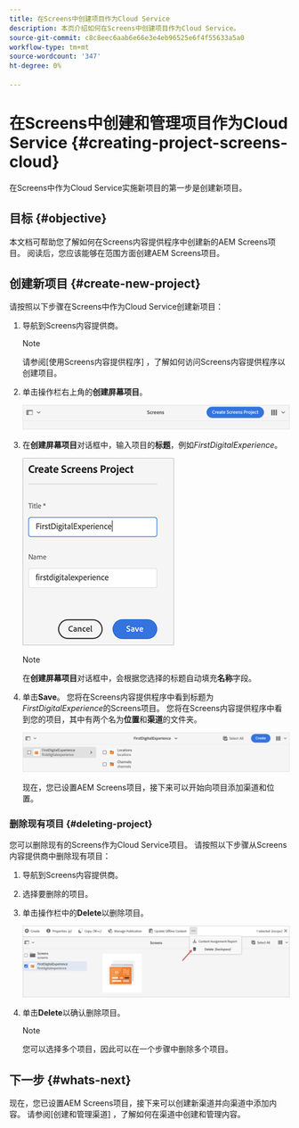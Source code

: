```yaml
---
title: 在Screens中创建项目作为Cloud Service
description: 本页介绍如何在Screens中创建项目作为Cloud Service。
source-git-commit: c8c8eec6aab6e66e3e4eb96525e6f4f55633a5a0
workflow-type: tm+mt
source-wordcount: '347'
ht-degree: 0%

---
```



# 在Screens中创建和管理项目作为Cloud Service {#creating-project-screens-cloud}

在Screens中作为Cloud Service实施新项目的第一步是创建新项目。

## 目标 {#objective}

本文档可帮助您了解如何在Screens内容提供程序中创建新的AEM Screens项目。 阅读后，您应该能够在范围方面创建AEM Screens项目。

## 创建新项目 {#create-new-project}

请按照以下步骤在Screens中作为Cloud Service创建新项目：

1. 导航到Screens内容提供商。

   >[!NOTE]
   >请参阅[使用Screens内容提供程序] ，了解如何访问Screens内容提供程序以创建项目。

1. 单击操作栏右上角的&#x200B;**创建屏幕项目**。

   ![](/help/screens-cloud/assets/create-content/create-screens-project1.png)

1. 在&#x200B;**创建屏幕项目**&#x200B;对话框中，输入项目的&#x200B;**标题**，例如&#x200B;*FirstDigitalExperience*。

   ![](/help/screens-cloud/assets/create-content/create-screens-project2.png)

   >[!NOTE]
   >在&#x200B;**创建屏幕项目**&#x200B;对话框中，会根据您选择的标题自动填充&#x200B;**名称**&#x200B;字段。

1. 单击&#x200B;**Save**。 您将在Screens内容提供程序中看到标题为&#x200B;*FirstDigitalExperience*&#x200B;的Screens项目。 您将在Screens内容提供程序中看到您的项目，其中有两个名为&#x200B;**位置**&#x200B;和&#x200B;**渠道**&#x200B;的文件夹。

   ![](/help/screens-cloud/assets/create-content/create-screens-project3.png)

   现在，您已设置AEM Screens项目，接下来可以开始向项目添加渠道和位置。

### 删除现有项目 {#deleting-project}

您可以删除现有的Screens作为Cloud Service项目。
请按照以下步骤从Screens内容提供商中删除现有项目：

1. 导航到Screens内容提供商。
1. 选择要删除的项目。
1. 单击操作栏中的&#x200B;**Delete**&#x200B;以删除项目。

   ![](/help/screens-cloud/assets/create-content/create-project5.png)

1. 单击&#x200B;**Delete**&#x200B;以确认删除项目。

   >[!NOTE]
   >您可以选择多个项目，因此可以在一个步骤中删除多个项目。

## 下一步 {#whats-next}

现在，您已设置AEM Screens项目，接下来可以创建新渠道并向渠道中添加内容。 请参阅[创建和管理渠道] ，了解如何在渠道中创建和管理内容。